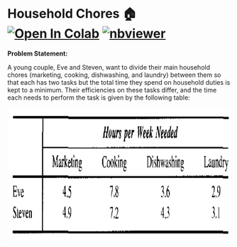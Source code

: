 # Household Chores 🏠 <a href="https://colab.research.google.com/github/Pegah-Ardehkhani/Optimization-Problems-and-Solutions/blob/main/15.%20Household%20Chores/Household%20Chores.ipynb" target="_parent\"><img src="https://colab.research.google.com/assets/colab-badge.svg" alt="Open In Colab"/></a> [![nbviewer](https://img.shields.io/badge/render-nbviewer-orange.svg)](https://nbviewer.org/github/Pegah-Ardehkhani/Optimization-Problems-and-Solutions/blob/main/15.%20Household%20Chores/Household%20Chores.ipynb)

**Problem Statement:**

A young couple, Eve and Steven, want to divide their main household chores (marketing, cooking, dishwashing, and laundry) between them so that each has two tasks but the total time they spend on household duties is kept to a minimum. Their efficiencies on these tasks differ, and the time each needs to perform the task is given by the following table:

<p align="center">
  <img width="700" height="300" src="https://github.com/Pegah-Ardehkhani/Optimization-Problems-and-Solutions/blob/main/15.%20Household%20Chores/Table%2012.1.1.PNG">
</p>
